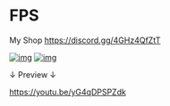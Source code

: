# FPS

My Shop https://discord.gg/4GHz4QfZtT

[![img](https://zupimages.net/up/22/34/4tsk.jpg)](https://omkarpathak.in)
[![img](https://zupimages.net/up/22/35/826f.png)](https://omkarpathak.in)

↓ Preview ↓

https://youtu.be/yG4qDPSPZdk
